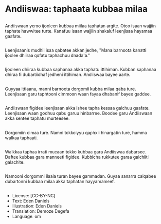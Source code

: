 # Andiiswaa: taphaata kubbaa milaa

##
Andiiswaan yeroo ijooleen kubbaa miilaa taphatan argite. Otoo isaan wajjiin taphate hawwitee turte. Kanafuu isaan wajjiin shakaluf leenjisaa hayamaa gaafate.

##
Leenjisaanis mudhii isaa qabatee akkan jedhe, "Mana barnoota kanatti ijoolee dhiiraa qofatu taphachuu dnada'a."

##
Ijooleen dhiiraa kubbaa saphanaa akka taphatu ittihiman. Kubban saphanaa dhiraa fi dubartiidhaf jedheni ittihiman. Andiiswaa bayee aarte.

##
Guyyaa ittiaanu, manni barnoota dorgomii kubba milaa qaba ture. Leenjisaan garu taphtooni cimmoon waan fayaa dhabanif bayee gaddee.

##
Andiiswaan figidee leenjisaan akka ishee tapha kessaa galchuu gaafate. Leenjisaan waan godhuu qabu garuu hinbarree. Boodee garu Andiiswaan akka sentee taphatu murteesee.

##
Dorgomiin cimaa ture. Namni tokkoiyyu qaphxii hinargatin ture, hamma walkaa taphaati.

##
Walkkaa taphaa irrati mucaan tokko kubbaa gara Andiiswaa dabarsee. Daftee kubbaa gara manneeti figidee. Kubbicha rukkutee garaa galchiiti galachite.

##
Namooni dorgommi ilaala turan bayee gammadan. Guyaa sanarra calqabee dubartonni kubbaa milaa akka taphatan hayyamameef.

##
* License: [CC-BY-NC]
* Text: Eden Daniels
* Illustration: Eden Daniels
* Translation: Demoze Degefa
* Language: om
